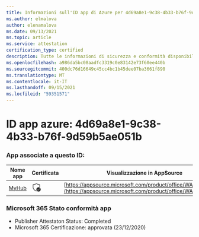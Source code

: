 ```yaml
---
title: Informazioni sull'ID app di Azure per 4d69a8e1-9c38-4b33-b76f-9d59b5ae051b
ms.author: elmalova
author: elenamalova
ms.date: 09/13/2021
ms.topic: article
ms.service: attestation
certification_type: certified
description: Tutte le informazioni di sicurezza e conformità disponibili per 4d69a8e1-9c38-4b33-b76f-9d59b5ae051b.
ms.openlocfilehash: a986da5bc08aadfc3319c0e83142e73f60ee440b
ms.sourcegitcommit: 400dc76d16649c45cc4bc1b45dee07ba3661f890
ms.translationtype: MT
ms.contentlocale: it-IT
ms.lasthandoff: 09/15/2021
ms.locfileid: "59351571"
---
```

# <a name="azure-app-id-4d69a8e1-9c38-4b33-b76f-9d59b5ae051b"></a>ID app azure: 4d69a8e1-9c38-4b33-b76f-9d59b5ae051b


### <a name="apps-associated-with-this-id"></a>App associate a questo ID:
| **Nome app** | **Certificata** | **Visualizzazione in AppSource** |
|--------------|---------------|-----------------------|
| [MyHub](https://docs.microsoft.com/microsoft-365-app-certification/forward/WA200000726) | <img alt="Certified application badge" src="../media/certified-badge.png" height="25" width="25" /> | [https://appsource.microsoft.com/product/office/WA200000726](https://appsource.microsoft.com/product/office/WA200000726) |

### <a name="microsoft-365-app-compliance-status"></a>Microsoft 365 Stato conformità app
- Publisher Attestaton Status: Completed
- Microsoft 365 Certificazione: approvata (23/12/2020)
